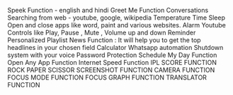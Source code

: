 Speek Function - english and hindi
Greet Me Function 
Conversations
Searching from web - youtube, google, wikipedia
Temperature
Time
Sleep
Open and close apps like word, paint and various websites.
Alarm
Youtube Controls like Play, Pause , Mute , Volume up and down
Reminder
Personalized Playlist
News Function : It will help you to get the top headlines in your chosen field
Calculator
Whatsapp automation 
Shutdown system with your voice
Password Protection
Schedule My Day Function
Open Any App Function
Internet Speed Function
IPL SCORE FUNCTION
ROCK PAPER SCISSOR
SCREENSHOT FUNCTION
CAMERA FUNCTION
FOCUS MODE FUNCTION
FOCUS GRAPH FUNCTION
TRANSLATOR FUNCTION